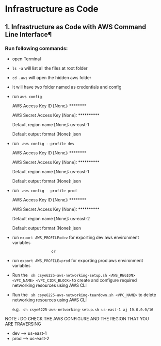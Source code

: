 # Infrastructure as Code

## 1. Infrastructure as Code with AWS Command Line Interface¶

### Run following commands:

- open Terminal
- ` ls -a ` will list all the files at root folder
- ` cd .aws ` will open the hidden aws folder
- It will have two folder named as credentials and config
- run ` aws config `

    AWS Access Key ID [None]: ********
    
    AWS Secret Access Key [None]: **********
    
    Default region name [None]: us-east-1 
    
    Default output format [None]: json
- run ` aws config --profile dev`

    AWS Access Key ID [None]: ********
    
    AWS Secret Access Key [None]: **********
    
    Default region name [None]: us-east-1 
    
    Default output format [None]: json

- run ` aws config --profile prod`

    AWS Access Key ID [None]: ********
    
    AWS Secret Access Key [None]: **********
    
    Default region name [None]: us-east-2
    
    Default output format [None]: json

- run ` export AWS_PROFILE=dev ` for exporting dev aws environment variables

                        or

- run ` export AWS_PROFILE=prod ` for exporting prod aws environment variables

- Run the ` sh csye6225-aws-networking-setup.sh <AWS_REGION> <VPC_NAME> <VPC_CIDR_BLOCK>` to create and configure required networking resources using AWS CLI

- Run the ` sh csye6225-aws-networking-teardown.sh <VPC_NAME>` to delete networking resources using AWS CLI

    e.g. ` sh csye6225-aws-networking-setup.sh us-east-1 aj 10.0.0.0/16`

NOTE : DO CHECK THE AWS CONFIGURE AND THE REGION THAT YOU ARE TRAVERSING
- dev --> us-east-1
- prod --> us-east-2